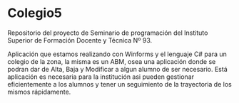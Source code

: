 # Colegio5
Repositorio del proyecto de Seminario de programación del Instituto Superior de Formación Docente y Técnica Nº 93.

Aplicación que estamos realizando con Winforms y el lenguaje C# para un colegio de la zona, la misma es un ABM, osea una aplicación donde se podran dar de Alta, Baja y Modificar a algun alumno de ser necesario.
Está aplicación es necesaria para la institución asi pueden gestionar eficientemente a los alumnos y tener un seguimiento de la trayectoria de los mismos rápidamente.
